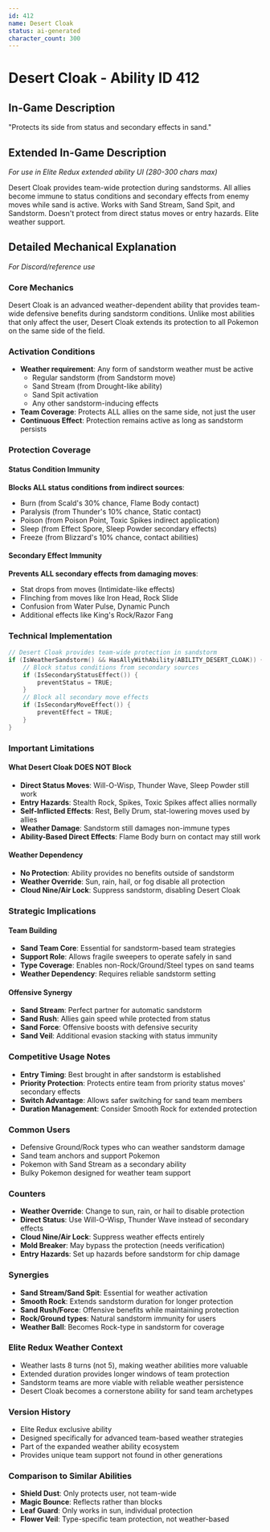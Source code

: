 ```yaml
---
id: 412
name: Desert Cloak
status: ai-generated
character_count: 300
---
```


# Desert Cloak - Ability ID 412

## In-Game Description
"Protects its side from status and secondary effects in sand."

## Extended In-Game Description
*For use in Elite Redux extended ability UI (280-300 chars max)*

Desert Cloak provides team-wide protection during sandstorms. All allies become immune to status conditions and secondary effects from enemy moves while sand is active. Works with Sand Stream, Sand Spit, and Sandstorm. Doesn't protect from direct status moves or entry hazards. Elite weather support.

## Detailed Mechanical Explanation
*For Discord/reference use*

### Core Mechanics
Desert Cloak is an advanced weather-dependent ability that provides team-wide defensive benefits during sandstorm conditions. Unlike most abilities that only affect the user, Desert Cloak extends its protection to all Pokemon on the same side of the field.

### Activation Conditions
- **Weather requirement**: Any form of sandstorm weather must be active
  - Regular sandstorm (from Sandstorm move)
  - Sand Stream (from Drought-like ability)
  - Sand Spit activation
  - Any other sandstorm-inducing effects
- **Team Coverage**: Protects ALL allies on the same side, not just the user
- **Continuous Effect**: Protection remains active as long as sandstorm persists

### Protection Coverage

#### Status Condition Immunity
**Blocks ALL status conditions from indirect sources**:
- Burn (from Scald's 30% chance, Flame Body contact)
- Paralysis (from Thunder's 10% chance, Static contact)
- Poison (from Poison Point, Toxic Spikes indirect application)
- Sleep (from Effect Spore, Sleep Powder secondary effects)
- Freeze (from Blizzard's 10% chance, contact abilities)

#### Secondary Effect Immunity
**Prevents ALL secondary effects from damaging moves**:
- Stat drops from moves (Intimidate-like effects)
- Flinching from moves like Iron Head, Rock Slide
- Confusion from Water Pulse, Dynamic Punch
- Additional effects like King's Rock/Razor Fang

### Technical Implementation
```c
// Desert Cloak provides team-wide protection in sandstorm
if (IsWeatherSandstorm() && HasAllyWithAbility(ABILITY_DESERT_CLOAK)) {
    // Block status conditions from secondary sources
    if (IsSecondaryStatusEffect()) {
        preventStatus = TRUE;
    }
    // Block all secondary move effects
    if (IsSecondaryMoveEffect()) {
        preventEffect = TRUE;
    }
}
```

### Important Limitations

#### What Desert Cloak DOES NOT Block
- **Direct Status Moves**: Will-O-Wisp, Thunder Wave, Sleep Powder still work
- **Entry Hazards**: Stealth Rock, Spikes, Toxic Spikes affect allies normally
- **Self-Inflicted Effects**: Rest, Belly Drum, stat-lowering moves used by allies
- **Weather Damage**: Sandstorm still damages non-immune types
- **Ability-Based Direct Effects**: Flame Body burn on contact may still work

#### Weather Dependency
- **No Protection**: Ability provides no benefits outside of sandstorm
- **Weather Override**: Sun, rain, hail, or fog disable all protection
- **Cloud Nine/Air Lock**: Suppress sandstorm, disabling Desert Cloak

### Strategic Implications

#### Team Building
- **Sand Team Core**: Essential for sandstorm-based team strategies
- **Support Role**: Allows fragile sweepers to operate safely in sand
- **Type Coverage**: Enables non-Rock/Ground/Steel types on sand teams
- **Weather Dependency**: Requires reliable sandstorm setting

#### Offensive Synergy
- **Sand Stream**: Perfect partner for automatic sandstorm
- **Sand Rush**: Allies gain speed while protected from status
- **Sand Force**: Offensive boosts with defensive security
- **Sand Veil**: Additional evasion stacking with status immunity

### Competitive Usage Notes
- **Entry Timing**: Best brought in after sandstorm is established
- **Priority Protection**: Protects entire team from priority status moves' secondary effects
- **Switch Advantage**: Allows safer switching for sand team members
- **Duration Management**: Consider Smooth Rock for extended protection

### Common Users
- Defensive Ground/Rock types who can weather sandstorm damage
- Sand team anchors and support Pokemon
- Pokemon with Sand Stream as a secondary ability
- Bulky Pokemon designed for weather team support

### Counters
- **Weather Override**: Change to sun, rain, or hail to disable protection
- **Direct Status**: Use Will-O-Wisp, Thunder Wave instead of secondary effects
- **Cloud Nine/Air Lock**: Suppress weather effects entirely
- **Mold Breaker**: May bypass the protection (needs verification)
- **Entry Hazards**: Set up hazards before sandstorm for chip damage

### Synergies
- **Sand Stream/Sand Spit**: Essential for weather activation
- **Smooth Rock**: Extends sandstorm duration for longer protection
- **Sand Rush/Force**: Offensive benefits while maintaining protection
- **Rock/Ground types**: Natural sandstorm immunity for users
- **Weather Ball**: Becomes Rock-type in sandstorm for coverage

### Elite Redux Weather Context
- Weather lasts 8 turns (not 5), making weather abilities more valuable
- Extended duration provides longer windows of team protection
- Sandstorm teams are more viable with reliable weather persistence
- Desert Cloak becomes a cornerstone ability for sand team archetypes

### Version History
- Elite Redux exclusive ability
- Designed specifically for advanced team-based weather strategies
- Part of the expanded weather ability ecosystem
- Provides unique team support not found in other generations

### Comparison to Similar Abilities
- **Shield Dust**: Only protects user, not team-wide
- **Magic Bounce**: Reflects rather than blocks
- **Leaf Guard**: Only works in sun, individual protection
- **Flower Veil**: Type-specific team protection, not weather-based
